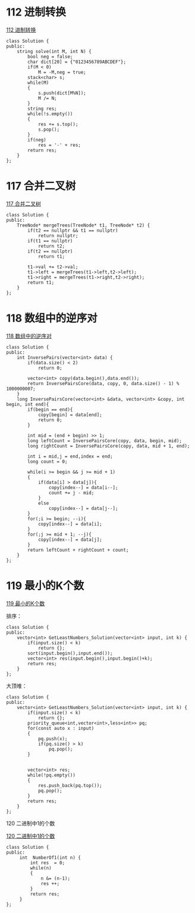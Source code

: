 # 112 进制转换

[112 进制转换](https://www.nowcoder.com/practice/2cc32b88fff94d7e8fd458b8c7b25ec1?tpId=190&&tqId=35410&rp=1&ru=/ta/job-code-high-rd&qru=/ta/job-code-high-rd/question-ranking)

```
class Solution {
public:
    string solve(int M, int N) {        
        bool neg = false;
        char dict[20] = {"0123456789ABCDEF"};
        if(M < 0)
            M = -M,neg = true;
        stack<char> s;
        while(M)
        {
            s.push(dict[M%N]);
            M /= N;
        }
        string res;
        while(!s.empty())
        {
            res += s.top();
            s.pop();
        }
        if(neg)
            res = '-' + res;
        return res;
    }
};
```

# 117 合并二叉树

[117 合并二叉树](https://www.nowcoder.com/practice/7298353c24cc42e3bd5f0e0bd3d1d759?tpId=190&&tqId=36108&rp=1&ru=/ta/job-code-high-rd&qru=/ta/job-code-high-rd/question-ranking)

```
class Solution {
public:
    TreeNode* mergeTrees(TreeNode* t1, TreeNode* t2) {
        if(t2 == nullptr && t1 == nullptr)
			return nullptr;
		if(t1 == nullptr)
			return t2;
		if(t2 == nullptr)
			return t1;
		
		t1->val += t2->val;
		t1->left = mergeTrees(t1->left,t2->left);
		t1->right = mergeTrees(t1->right,t2->right);
		return t1;
    }
};
```

# 118 数组中的逆序对

[118 数组中的逆序对](https://www.nowcoder.com/practice/96bd6684e04a44eb80e6a68efc0ec6c5?tpId=190&&tqId=35588&rp=1&ru=/ta/job-code-high-rd&qru=/ta/job-code-high-rd/question-ranking)

```
class Solution {
public:
    int InversePairs(vector<int> data) {
        if(data.size() < 2)
            return 0;
 
        vector<int> copy(data.begin(),data.end());
        return InversePairsCore(data, copy, 0, data.size() - 1) % 1000000007;
    }
    long InversePairsCore(vector<int> &data, vector<int> &copy, int begin, int end){
        if(begin == end){
            copy[begin] = data[end];
            return 0;
        }
  
        int mid = (end + begin) >> 1;
        long leftCount = InversePairsCore(copy, data, begin, mid);
        long rightCount = InversePairsCore(copy, data, mid + 1, end);
        
        int i = mid,j = end,index = end; 
        long count = 0;
        
        while(i >= begin && j >= mid + 1)
		{
            if(data[i] > data[j]){
                copy[index--] = data[i--];
                count += j - mid;
            }
            else
                copy[index--] = data[j--];
        }
        for(;i >= begin; --i){
            copy[index--] = data[i];
        }
        for(;j >= mid + 1; --j){
            copy[index--] = data[j];
        }
        return leftCount + rightCount + count;
    }
};
```

# 119 最小的K个数

[119 最小的K个数](https://www.nowcoder.com/ta/job-code-high-rd)

排序：

```
class Solution {
public:
    vector<int> GetLeastNumbers_Solution(vector<int> input, int k) {
        if(input.size() < k)
			return {};
		sort(input.begin(),input.end());
		vector<int> res(input.begin(),input.begin()+k);
		return res;
    }
};
```

大顶堆：

```
class Solution {
public:
    vector<int> GetLeastNumbers_Solution(vector<int> input, int k) {
		if(input.size() < k)
			return {};
        priority_queue<int,vector<int>,less<int>> pq;
		for(const auto x : input)
		{
			pq.push(x);
			if(pq.size() > k)
				pq.pop();
		}
		
		
		vector<int> res;
		while(!pq.empty())
		{
			res.push_back(pq.top());
			pq.pop();
		}	
		return res;
    }
};
```

120 二进制中1的个数

[120 二进制中1的个数](https://www.nowcoder.com/practice/8ee967e43c2c4ec193b040ea7fbb10b8?tpId=190&&tqId=35981&rp=1&ru=/ta/job-code-high-rd&qru=/ta/job-code-high-rd/question-ranking)

```
class Solution {
public:
     int  NumberOf1(int n) {
         int res  = 0;
         while(n)
         {
             n &= (n-1);
             res ++;
         }             
         return res;
     }
};
```


